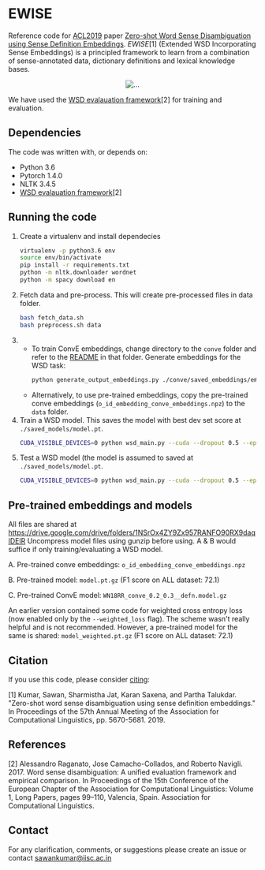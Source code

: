 # EWISE

Reference code for [ACL2019](http://acl2019.org/) paper [Zero-shot Word Sense Disambiguation using Sense Definition Embeddings](https://www.aclweb.org/anthology/P19-1568/).
*EWISE*[1] (Extended WSD Incorporating Sense Embeddings) is a principled framework to learn from a combination of sense-annotated data, dictionary definitions and lexical knowledge bases.

<p align="center">
  <img align="center" src="https://github.com/malllabiisc/EWISE/blob/master/images/architecture.png" alt="...">
</p>

We have used the [WSD evalauation framework](http://lcl.uniroma1.it/wsdeval)[2] for training and evaluation.

## Dependencies
The code was written with, or depends on:
* Python 3.6
* Pytorch 1.4.0
* NLTK 3.4.5
* [WSD evalauation framework](http://lcl.uniroma1.it/wsdeval)[2]

## Running the code
1. Create a virtualenv and install dependecies
      ```bash
      virtualenv -p python3.6 env
      source env/bin/activate
      pip install -r requirements.txt
      python -m nltk.downloader wordnet
      python -m spacy download en
      ```         
1. Fetch data and pre-process. This will create pre-processed files in data folder.
      ```bash
      bash fetch_data.sh  
      bash preprocess.sh data
      ```     
1.  * To train ConvE embeddings, change directory to the ```conve``` folder and refer to the [README](./conve/README.md) in that folder. Generate embeddings for the WSD task:
      ```bash
      python generate_output_embeddings.py ./conve/saved_embeddings/embeddings.npz data conve_embeddings  
      ```    
    * Alternatively, to use pre-trained embeddings, copy the pre-trained conve embeddings (```o_id_embedding_conve_embeddings.npz```) to the ```data``` folder.
1.  Train a WSD model. This saves the model with best dev set score at ```./saved_models/model.pt```.
      ```bash
      CUDA_VISIBLE_DEVICES=0 python wsd_main.py --cuda --dropout 0.5 --epochs 200 --input_directory ./data --scorer ./ --output_embedding customnpz-o_id_embedding_conve_embeddings.npz --train semcor --val semeval2007 --lr 0.0001 --predict_on_unseen --save ./saved_models/model.pt
      ```
1. Test a WSD model (the model is assumed to saved at ```./saved_models/model.pt```.
      ```bash
      CUDA_VISIBLE_DEVICES=0 python wsd_main.py --cuda --dropout 0.5 --epochs 0 --input_directory ./data --scorer ./ --output_embedding customnpz-o_id_embedding_conve_embeddings.npz --train semcor --val semeval2007 --lr 0.0001 --predict_on_unseen --evaluate --pretrained ./saved_models/model.pt
      ```
      
## Pre-trained embeddings and models
All files are shared at https://drive.google.com/drive/folders/1NSrOx4ZY9Zx957RANFO90RX9daqIDElR
Uncompress model files using gunzip before using.
A & B would suffice if only training/evaluating a WSD model.

A. Pre-trained conve embeddings: ```o_id_embedding_conve_embeddings.npz```

B. Pre-trained model: ```model.pt.gz``` (F1 score on ALL dataset: 72.1)

C. Pre-trained ConvE model: ```WN18RR_conve_0.2_0.3__defn.model.gz```


An earlier version contained some code for weighted cross entropy loss (now enabled only by the ```--weighted_loss``` flag). The scheme wasn't really helpful and is not recommended. However, a pre-trained model for the same is shared: ```model_weighted.pt.gz``` (F1 score on ALL dataset: 72.1)
      
## Citation
If you use this code, please consider [citing](https://www.aclweb.org/anthology/P19-1568.bib):

[1] Kumar, Sawan, Sharmistha Jat, Karan Saxena, and Partha Talukdar. "Zero-shot word sense disambiguation using sense definition embeddings." In Proceedings of the 57th Annual Meeting of the Association for Computational Linguistics, pp. 5670-5681. 2019.

## References
[2] Alessandro Raganato, Jose Camacho-Collados, and Roberto Navigli. 2017. Word sense disambiguation: A unified evaluation framework and empirical comparison. In Proceedings of the 15th Conference of the European Chapter of the Association for Computational Linguistics: Volume 1, Long Papers, pages 99–110, Valencia, Spain. Association for Computational Linguistics.

## Contact
For any clarification, comments, or suggestions please create an issue or contact sawankumar@iisc.ac.in
